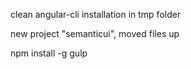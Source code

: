 clean angular-cli installation in tmp folder

new project "semanticui", moved files up

npm install -g gulp

